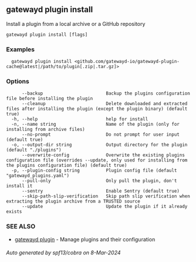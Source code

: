 ## gatewayd plugin install

Install a plugin from a local archive or a GitHub repository

```
gatewayd plugin install [flags]
```

### Examples

```
  gatewayd plugin install <github.com/gatewayd-io/gatewayd-plugin-cache@latest|/path/to/plugin[.zip|.tar.gz]>
```

### Options

```
      --backup                        Backup the plugins configuration file before installing the plugin
      --cleanup                       Delete downloaded and extracted files after installing the plugin (except the plugin binary) (default true)
  -h, --help                          help for install
  -n, --name string                   Name of the plugin (only for installing from archive files)
      --no-prompt                     Do not prompt for user input (default true)
  -o, --output-dir string             Output directory for the plugin (default "./plugins")
      --overwrite-config              Overwrite the existing plugins configuration file (overrides --update, only used for installing from the plugins configuration file) (default true)
  -p, --plugin-config string          Plugin config file (default "gatewayd_plugins.yaml")
      --pull-only                     Only pull the plugin, don't install it
      --sentry                        Enable Sentry (default true)
      --skip-path-slip-verification   Skip path slip verification when extracting the plugin archive from a TRUSTED source
      --update                        Update the plugin if it already exists
```

### SEE ALSO

* [gatewayd plugin](gatewayd_plugin.md)	 - Manage plugins and their configuration

###### Auto generated by spf13/cobra on 8-Mar-2024
